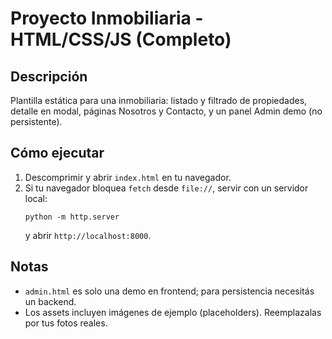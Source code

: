 # Proyecto Inmobiliaria - HTML/CSS/JS (Completo)

## Descripción
Plantilla estática para una inmobiliaria: listado y filtrado de propiedades, detalle en modal, páginas Nosotros y Contacto, y un panel Admin demo (no persistente).

## Cómo ejecutar
1. Descomprimir y abrir `index.html` en tu navegador.
2. Si tu navegador bloquea `fetch` desde `file://`, servir con un servidor local:
   ```
   python -m http.server
   ```
   y abrir `http://localhost:8000`.

## Notas
- `admin.html` es solo una demo en frontend; para persistencia necesitás un backend.
- Los assets incluyen imágenes de ejemplo (placeholders). Reemplazalas por tus fotos reales.
